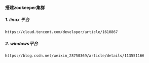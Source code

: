 #### 搭建zookeeper集群

##### 1. linux 平台

```xml
https://cloud.tencent.com/developer/article/1610867
```



##### 2. windows平台

```xml
https://blog.csdn.net/weixin_28750369/article/details/113551166
```



